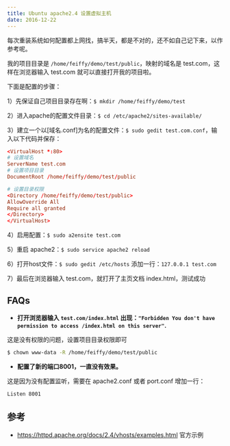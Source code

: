 ```yaml
---
title: Ubuntu apache2.4 设置虚拟主机
date: 2016-12-22
---
```


每次重装系统如何配置都上网找，搞半天，都是不对的，还不如自己记下来，以作参考呢。

我的项目目录是 `/home/feiffy/demo/test/public`，映射的域名是 test.com，这样在浏览器输入 test.com 就可以直接打开我的项目啦。

下面是配置的步骤：

1）先保证自己项目目录存在啊：`$ mkdir /home/feiffy/demo/test`

2）进入apache的配置文件目录：`$ cd /etc/apache2/sites-available/`

3）建立一个以[域名.conf]为名的配置文件：`$ sudo gedit test.com.conf`，输入以下代码并保存：

``` conf
<VirtualHost *:80>
# 设置域名
ServerName test.com
# 设置项目目录
DocumentRoot /home/feiffy/demo/test/public

# 设置目录权限
<Directory /home/feiffy/demo/test/public>
AllowOverride All
Require all granted
</Directory>
</VirtualHost>
```

4）启用配置：`$ sudo a2ensite test.com`

5）重启 apache2：`$ sudo service apache2 reload`

6）打开host文件：`$ sudo gedit /etc/hosts`
添加一行：`127.0.0.1 test.com`

7）最后在浏览器输入 test.com，就打开了主页文档 index.html，测试成功

## FAQs

- **打开浏览器输入 `test.com/index.html` 出现：`"Forbidden You don't have permission to access /index.html on this server"`.**

这是没有权限的问题，设置项目目录权限即可

``` bash
$ chown www-data -R /home/feiffy/demo/test/public
```

- **配置了新的端口8001，一直没有效果。**

这是因为没有配置监听，需要在 apache2.conf 或者 port.conf 增加一行：

``` bash
Listen 8001
```

## 参考

* https://httpd.apache.org/docs/2.4/vhosts/examples.html 官方示例